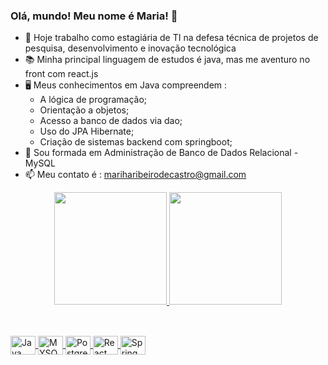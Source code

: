 ### Olá, mundo! Meu nome é Maria! 👋


- 💼 Hoje trabalho como estagiária de TI na defesa técnica de projetos de pesquisa, desenvolvimento e inovação tecnológica
- 📚 Minha principal linguagem de estudos é java, mas me aventuro no front com react.js 
- 🖥 Meus conhecimentos em Java compreendem : 
  - A lógica de programação;
  - Orientação a objetos;
  - Acesso a banco de dados via dao;
  - Uso do JPA Hibernate;
  - Criação de sistemas backend com springboot;
- 🎲 Sou formada em Administração de Banco de Dados Relacional - MySQL
- 📫 Meu contato é : mariharibeirodecastro@gmail.com

<div align="center">
  <a href="https://github.com/mariahrcastro">
  <img height="180em" src="https://github-readme-stats.vercel.app/api?username=mariahrcastro&show_icons=true&theme=dark&include_all_commits=true&count_private=true"/>
  <img height="180em" src="https://github-readme-stats.vercel.app/api/top-langs/?username=mariahrcastro&layout=compact&langs_count=7&theme=dark"/>
</div>
  
  ##
  
  <div style="display: inline_block"><br>
  <img align="center" alt="Java" height="30" width="40" src="https://cdn.jsdelivr.net/gh/devicons/devicon/icons/java/java-original.svg" />
  <img align="center" alt="MYSQL" height="30" width="40" src="https://cdn.jsdelivr.net/gh/devicons/devicon/icons/mysql/mysql-original-wordmark.svg" />
  <img align="center" alt="Postgresql" height="30" width="40" src="https://cdn.jsdelivr.net/gh/devicons/devicon/icons/postgresql/postgresql-original-wordmark.svg" />   
  <img align="center" alt="React" height="30" width="40" src="https://cdn.jsdelivr.net/gh/devicons/devicon/icons/react/react-original-wordmark.svg" />
  <img align="center" alt="Spring" height="30" width="40" src="https://cdn.jsdelivr.net/gh/devicons/devicon/icons/spring/spring-original-wordmark.svg" /> 
</div>
  
 
